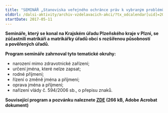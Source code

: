 ```yaml
---
title: "SEMINÁŘ „Stanoviska veřejného ochránce práv k vybraným problémům matriční agendy“ Plzeňský kraj"
oldUrl: /dalsi-aktivity/archiv-vzdelavacich-akci/?tx_odcalendar[uid]=209&cHash=b8d46ebc2db1e452ae3a9fa94c527208
startDate: 2017-05-11
---
```


<p><strong>Semináře, který se konal na Krajském úřadu Plzeňského kraje v Plzni, se zúčastnili matrikáři a matrikářky úřadů obcí s rozšířenou působností a pověřených úřadů.</strong></p>
<p><strong>Program semináře zahrnoval tyto tematické okruhy:</strong></p><ul><li>narození mimo zdravotnické zařízení;</li><li>určení jména, které nelze zapsat;</li><li>rodné příjmení;</li><li>řízení o změně jména a příjmení;</li><li>oprava jména a příjmení;</li><li>nařízení vlády č. 594/2006 sb., o přepisu znaků.</li></ul><p><strong>Související program a pozvánku naleznete <a href="/uploads-import/projekt_ESF/00_2017_SEMINARE/ARCHIV_2017/Seminare_archiv/05_11_Stanoviska_VOP_k_vybranym_problemum_matricni_agendy_pozvanka.pdf" target="_blank">ZDE</a> (266 kB, Adobe Acrobat dokument)</strong></p>
